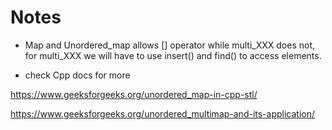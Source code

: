 # Notes

* Map and Unordered_map allows [] operator while multi_XXX does not, for multi_XXX we will have to use insert() and find() to access elements.


* check Cpp docs for more

https://www.geeksforgeeks.org/unordered_map-in-cpp-stl/

https://www.geeksforgeeks.org/unordered_multimap-and-its-application/

